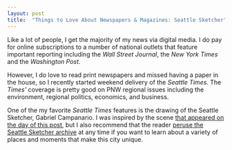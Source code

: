 ```yaml
---
layout: post
title:  "Things to Love About Newspapers & Magazines: Seattle Sketcher"
---
```


Like a lot of people, I get the majority of my news via digital media. I do pay for online subscriptions to a number of national outlets that feature important reporting including the *Wall Street Journal*, the *New York Times* and the *Washington Post.*

However, I do love to read print newspapers and missed having a paper in the house, so I recently started weekend delivery of the *Seattle Times.*  The *Times'* coverage is pretty good on PNW regional issues including the environment, regional politics, economics, and business.

One of the my favorite *Seattle Times* features is the drawing of the Seattle Sketcher, Gabriel Campanario.  I was inspired by the scene [that appeared on the day of this post](https://www.seattletimes.com/seattle-news/this-beloved-seattle-park-has-a-new-gateway-to-happiness/), but I also recommend that the reader [peruse the Seattle Sketcher archive](https://www.seattletimes.com/seattlesketcher) at any time if you want to learn about a variety of places and moments that make this city unique.
